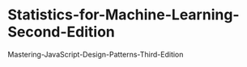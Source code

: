# Statistics-for-Machine-Learning-Second-Edition
Mastering-JavaScript-Design-Patterns-Third-Edition
